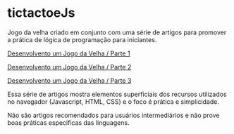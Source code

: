 # tictactoeJs

Jogo da velha criado em conjunto com uma série de artigos para promover a prática de lógica de programação para iniciantes.

[Desenvolvento um Jogo da Velha / Parte 1](http://blog.triadworks.com.br/desenvolvendo-um-jogo-da-velha-parte-1)

[Desenvolvento um Jogo da Velha / Parte 2](http://blog.triadworks.com.br/desenvolvendo-um-jogo-da-velha-parte-2)

[Desenvolvento um Jogo da Velha / Parte 3](http://blog.triadworks.com.br/desenvolvendo-um-jogo-da-velha-parte-3)

Essa série de artigos mostra elementos superficiais dos recursos utilizados no navegador (Javascript, HTML, CSS) e o foco é prática e simplicidade.

Não são artigos recomendados para usuários intermediários e não prove boas práticas especificas das linguagens.